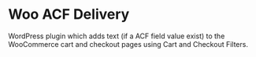 # Woo ACF Delivery

WordPress plugin which adds text (if a ACF field value exist) to the WooCommerce cart and checkout pages using Cart and Checkout Filters.